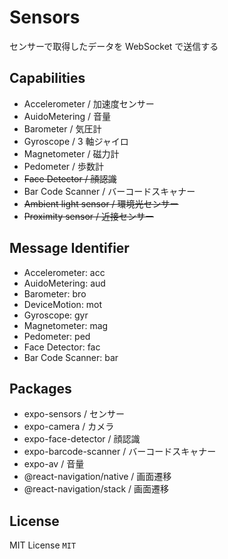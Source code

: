 # Sensors

センサーで取得したデータを WebSocket で送信する

## Capabilities

- Accelerometer / 加速度センサー
- AuidoMetering / 音量
- Barometer / 気圧計
- Gyroscope / 3 軸ジャイロ
- Magnetometer / 磁力計
- Pedometer / 歩数計
- ~~Face Detector / 顔認識~~
- Bar Code Scanner / バーコードスキャナー
- ~~Ambient light sensor / 環境光センサー~~
- ~~Proximity sensor / 近接センサー~~

## Message Identifier

- Accelerometer: acc
- AuidoMetering: aud
- Barometer: bro
- DeviceMotion: mot
- Gyroscope: gyr
- Magnetometer: mag
- Pedometer: ped
- Face Detector: fac
- Bar Code Scanner: bar

## Packages

- expo-sensors / センサー
- expo-camera / カメラ
- expo-face-detector / 顔認識
- expo-barcode-scanner / バーコードスキャナー
- expo-av / 音量
- @react-navigation/native / 画面遷移
- @react-navigation/stack / 画面遷移

## License

MIT License `MIT`

